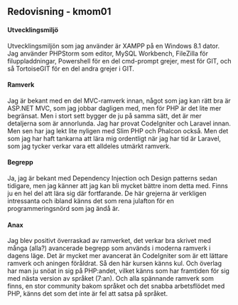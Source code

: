 ## Redovisning - kmom01

#### Utvecklingsmiljö 


Utvecklingsmiljön som jag använder är XAMPP på en Windows 8.1 dator. Jag använder PHPStorm som editor, MySQL Workbench,
FileZilla för filuppladdningar, Powershell för en del cmd-prompt grejer, mest för GIT, och så TortoiseGIT för en del andra grejer 
i GIT. 


#### Ramverk 


Jag är bekant med en del MVC-ramverk innan, något som jag kan rätt bra är ASP.NET MVC, som jag jobbar dagligen med, men för PHP är det 
lite mer begränsat. Men i stort sett bygger de ju på samma sätt, det är mer detaljerna som är annorlunda. Jag har provat CodeIgniter och Laravel 
innan. Men sen har jag lekt lite nyligen med Slim PHP och Phalcon också. Men det som jag har haft tankarna att lära mig ordentligt när jag har 
tid är Laravel, som jag tycker verkar vara ett alldeles utmärkt ramverk. 


#### Begrepp 


Ja, jag är bekant med Dependency Injection och Design patterns sedan tidigare, men jag känner att jag kan bli mycket bättre inom detta med. Finns 
ju en hel del att lära sig där fortfarande. De här grejerna är verkligen intressanta och ibland känns det som rena julafton för en programmeringsnörd 
som jag ändå är. 


#### Anax 


Jag blev positivt överraskad av ramverket, det verkar bra skrivet med många (alla?) avancerade begrepp som används i moderna ramverk i dagens läge. Det är 
mycket mer avancerat än CodeIgniter som är ett lättare ramverk och aningen föråldrat. Så den här kursen känns kul. Och överlag har man ju snöat in sig på PHP:andet, 
vilket känns som har framtiden för sig med nästa version av språket (7:an). Och alla spännande ramverk som finns, en stor community bakom språket och det snabba 
arbetsflödet med PHP, känns det som det inte är fel att satsa på språket. 


